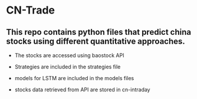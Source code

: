 # CN-Trade

## This repo contains python files that predict china stocks using different quantitative approaches.

- The stocks are accessed using baostock API

- Strategies are included in the strategies file

- models for LSTM are included in the models files

- stocks data retrieved from API are stored in cn-intraday